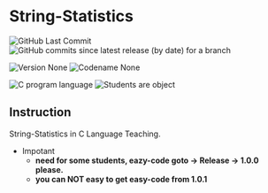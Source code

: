 # String-Statistics

![GitHub Last Commit](https://img.shields.io/github/last-commit/bre97-web/String-Statistics?color=%234b8bf5&label=Last%20commit)
![GitHub commits since latest release (by date) for a branch](https://img.shields.io/github/commits-since/bre97-web/String-Statistics/latest?color=%234b8bf5&label=Commits%20since%20last%20release)  

![Version None](https://img.shields.io/badge/Version-None-lightgreen)
![Codename None](https://img.shields.io/badge/Codename-None-lightgreen)  

![C program language](https://img.shields.io/badge/Language-C-lightgreen)
![Students are object](https://img.shields.io/badge/Object-Students-lightgreen)
  
## Instruction  
String-Statistics in C Language Teaching.  

- Impotant  
  + **need for some students, eazy-code goto -> Release -> 1.0.0 please.**  
  + **you can NOT easy to get easy-code from 1.0.1**  
